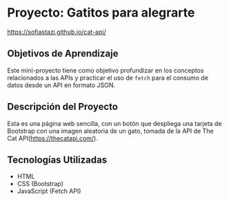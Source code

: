 # Proyecto: Gatitos para alegrarte
https://sofiastazi.github.io/cat-api/

## Objetivos de Aprendizaje
Este mini-proyecto tiene como objetivo profundizar en los conceptos relacionados a las APIs y practicar el uso de `fetch` para el consumo de datos desde un API en formato JSON.

## Descripción del Proyecto
Esta es una página web sencilla, con un botón que despliega una tarjeta de Bootstrap con una imagen aleatoria de un gato, tomada de la API de The Cat API(https://thecatapi.com/).

## Tecnologías Utilizadas
- HTML
- CSS (Bootstrap)
- JavaScript (Fetch API)
